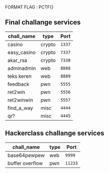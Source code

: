 FORMAT FLAG : PCTF{}

## Final challange services

|chall_name |type   |Port   |
|--         |--     |--     |
|casino     |crypto |`1337` |
|easy_casino|crypto |`7337` |
|akar_rsa   |crypto |`7338` |
|adminadmin |web    |`8888` |
|teks keren |web    |`8889` |
|feedback   |pwn    |`5555` |
|ret2win    |pwn    |`5556` |
|ret2winwin |pwn    |`5557` |
|find_a_way |misc   |`4444` |
|qr?        |misc   |`4445` |


## Hackerclass challange services

|chall_name          |type   |Port   |
|--                  |--     |--     |
|base64pewpew        |web    |`9999` |
|buffer overflow     |pwn    |`11233`|

